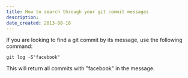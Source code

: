 ```yaml
---
title: How to search through your git commit messages
description: 
date_created: 2013-08-16
---
```


If you are looking to find a git commit by its message, use the following command:

```
git log -S"facebook"
```

This will return all commits with "facebook" in the message.

